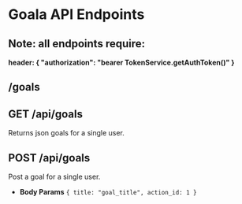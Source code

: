 # Goala API Endpoints

## Note: all endpoints require:
**header: { "authorization": "bearer TokenService.getAuthToken()" }**

## /goals
**GET /api/goals**
----
  Returns json goals for a single user.

**POST /api/goals**
----
  Post a goal for a single user.
  
* **Body Params**
  `{ title: "goal_title", action_id: 1 }`